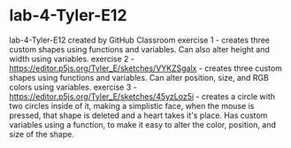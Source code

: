 # lab-4-Tyler-E12
lab-4-Tyler-E12 created by GitHub Classroom
exercise 1 - creates three custom shapes using functions and variables. Can also alter height and width using variables.
exercise 2 - https://editor.p5js.org/Tyler_E/sketches/VYKZSgalx - creates three custom shapes using functions and variables. Can alter position, size, and RGB colors 
using variables.
exercise 3 - https://editor.p5js.org/Tyler_E/sketches/45yzLoz5i - creates a circle with two circles inside of it, making a simplistic face, when the mouse is pressed, that shape is deleted and a heart takes it's place.
Has custom variables using a function, to make it easy to alter the color, position, and size of the shape.
